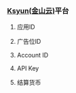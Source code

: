 ###     [Ksyun(金山云)]()平台
1. 应用ID 


2. 广告位ID
     
3. Account ID 
 

4. API Key     
   

5. 结算货币
    
   
